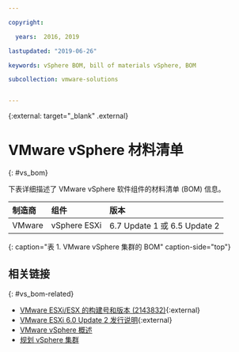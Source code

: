 ```yaml
---

copyright:

  years:  2016, 2019

lastupdated: "2019-06-26"

keywords: vSphere BOM, bill of materials vSphere, BOM

subcollection: vmware-solutions


---
```


{:external: target="_blank" .external}

# VMware vSphere 材料清单
{: #vs_bom}

下表详细描述了 VMware vSphere 软件组件的材料清单 (BOM) 信息。

|制造商|组件|版本|
|:-------------|:--------------------------------|:--------|
|VMware|vSphere ESXi| 6.7 Update 1 或 6.5 Update 2 |
{: caption="表 1. VMware vSphere 集群的 BOM" caption-side="top"}

## 相关链接
{: #vs_bom-related}

* [VMware ESXi/ESX 的构建号和版本 (2143832)](https://kb.vmware.com/s/article/2143832){:external}
* [VMware ESXi 6.0 Update 2 发行说明](https://docs.vmware.com/en/VMware-vSphere/6.0/rn/vsphere-esxi-60u2-release-notes.html){:external}
* [VMware vSphere 概述](/docs/services/vmwaresolutions/vsphere?topic=vmware-solutions-vs_vsphereclusteroverview)
* [规划 vSphere 集群](/docs/services/vmwaresolutions/vsphere?topic=vmware-solutions-vs_planning)
